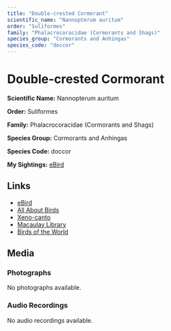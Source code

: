 ```yaml
---
title: "Double-crested Cormorant"
scientific_name: "Nannopterum auritum"
order: "Suliformes"
family: "Phalacrocoracidae (Cormorants and Shags)"
species_group: "Cormorants and Anhingas"
species_code: "doccor"
---
```


# Double-crested Cormorant

**Scientific Name:** Nannopterum auritum

**Order:** Suliformes

**Family:** Phalacrocoracidae (Cormorants and Shags)

**Species Group:** Cormorants and Anhingas

**Species Code:** doccor

**My Sightings:** [eBird](https://ebird.org/lifelist?r=world&time=life&spp=doccor)

## Links
* [eBird](https://ebird.org/species/doccor) 
* [All About Birds](https://www.allaboutbirds.org/guide/doccor) 
* [Xeno-canto](https://www.xeno-canto.org/species/nannopterum-auritum) 
* [Macaulay Library](https://search.macaulaylibrary.org/catalog?taxonCode=doccor&sort=rating_rank_desc)
* [Birds of the World](https://birdsoftheworld.org/bow/species/doccor)

## Media
### Photographs
No photographs available.

### Audio Recordings
No audio recordings available.
